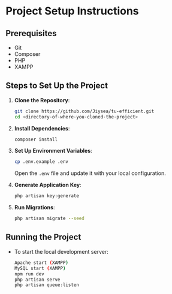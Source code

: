 # Project Setup Instructions

## Prerequisites

-   Git
-   Composer
-   PHP
-   XAMPP

## Steps to Set Up the Project

1. **Clone the Repository**:

    ```bash
    git clone https://github.com/Jiysea/tu-efficient.git
    cd <directory-of-where-you-cloned-the-project>
    ```

2. **Install Dependencies**:

    ```bash
    composer install
    ```

3. **Set Up Environment Variables**:

    ```bash
    cp .env.example .env
    ```

    Open the `.env` file and update it with your local configuration.

4. **Generate Application Key**:

    ```bash
    php artisan key:generate
    ```

5. **Run Migrations**:
    ```bash
    php artisan migrate --seed
    ```

## Running the Project

-   To start the local development server:
    ```bash
    Apache start (XAMPP)
    MySQL start (XAMPP)
    npm run dev
    php artisan serve
    php artisan queue:listen
    ```
